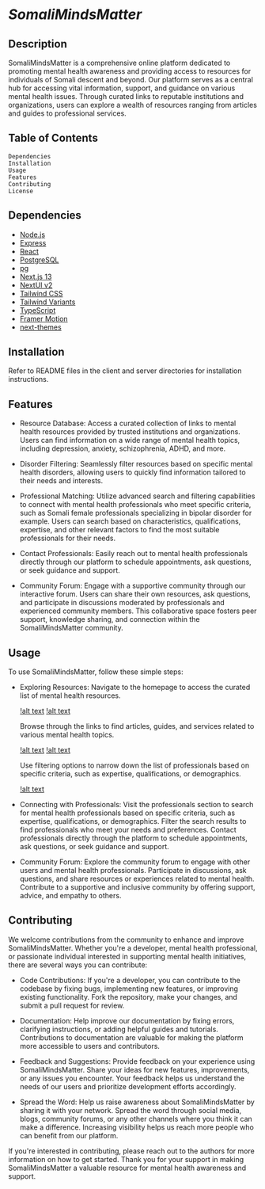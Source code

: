 # _SomaliMindsMatter_

## Description

SomaliMindsMatter is a comprehensive online platform dedicated to promoting mental health awareness and providing access to resources for individuals of Somali descent and beyond. Our platform serves as a central hub for accessing vital information, support, and guidance on various mental health issues. Through curated links to reputable institutions and organizations, users can explore a wealth of resources ranging from articles and guides to professional services.

## Table of Contents

    Dependencies
    Installation
    Usage
    Features
    Contributing
    License

## Dependencies

- [Node.js](https://nodejs.org/en/)
- [Express](https://expressjs.com/)
- [React](https://reactjs.org/)
- [PostgreSQL](https://www.postgresql.org/)
- [pg](https://www.npmjs.com/package/pg)
- [Next.js 13](https://nextjs.org/docs/getting-started)
- [NextUI v2](https://nextui.org/)
- [Tailwind CSS](https://tailwindcss.com/)
- [Tailwind Variants](https://tailwind-variants.org)
- [TypeScript](https://www.typescriptlang.org/)
- [Framer Motion](https://www.framer.com/motion/)
- [next-themes](https://github.com/pacocoursey/next-themes)

## Installation

Refer to README files in the client and server directories for installation instructions.

## Features

- Resource Database: Access a curated collection of links to mental health resources provided by trusted institutions and organizations. Users can find information on a wide range of mental health topics, including depression, anxiety, schizophrenia, ADHD, and more.

- Disorder Filtering: Seamlessly filter resources based on specific mental health disorders, allowing users to quickly find information tailored to their needs and interests.

- Professional Matching: Utilize advanced search and filtering capabilities to connect with mental health professionals who meet specific criteria, such as Somali female professionals specializing in bipolar disorder for example. Users can search based on characteristics, qualifications, expertise, and other relevant factors to find the most suitable professionals for their needs.

- Contact Professionals: Easily reach out to mental health professionals directly through our platform to schedule appointments, ask questions, or seek guidance and support.

- Community Forum: Engage with a supportive community through our interactive forum. Users can share their own resources, ask questions, and participate in discussions moderated by professionals and experienced community members. This collaborative space fosters peer support, knowledge sharing, and connection within the SomaliMindsMatter community.

## Usage

To use SomaliMindsMatter, follow these simple steps:

- Exploring Resources:
  Navigate to the homepage to access the curated list of mental health resources.

  [!alt text](https://github.com/mary-a1/2024-hackathon-team-2/blob/readme/Screenshots/Home.png)
  [!alt text](https://github.com/mary-a1/2024-hackathon-team-2/blob/readme/Screenshots/AboutUs.png)

  Browse through the links to find articles, guides, and services related to various mental health topics.

  [!alt text](https://github.com/mary-a1/2024-hackathon-team-2/blob/readme/Screenshots/OurServices1.png)
  [!alt text](https://github.com/mary-a1/2024-hackathon-team-2/blob/readme/Screenshots/OurServices2.png)

  Use filtering options to narrow down the list of professionals based on specific criteria, such as expertise, qualifications, or demographics.

  [!alt text](https://github.com/mary-a1/2024-hackathon-team-2/blob/readme/Screenshots/ProfessionalsHub.png)

- Connecting with Professionals:
  Visit the professionals section to search for mental health professionals based on specific criteria, such as expertise, qualifications, or demographics.
  Filter the search results to find professionals who meet your needs and preferences.
  Contact professionals directly through the platform to schedule appointments, ask questions, or seek guidance and support.

- Community Forum:
  Explore the community forum to engage with other users and mental health professionals.
  Participate in discussions, ask questions, and share resources or experiences related to mental health.
  Contribute to a supportive and inclusive community by offering support, advice, and empathy to others.

## Contributing

We welcome contributions from the community to enhance and improve SomaliMindsMatter. Whether you're a developer, mental health professional, or passionate individual interested in supporting mental health initiatives, there are several ways you can contribute:

- Code Contributions: If you're a developer, you can contribute to the codebase by fixing bugs, implementing new features, or improving existing functionality. Fork the repository, make your changes, and submit a pull request for review.

- Documentation: Help improve our documentation by fixing errors, clarifying instructions, or adding helpful guides and tutorials. Contributions to documentation are valuable for making the platform more accessible to users and contributors.

- Feedback and Suggestions: Provide feedback on your experience using SomaliMindsMatter. Share your ideas for new features, improvements, or any issues you encounter. Your feedback helps us understand the needs of our users and prioritize development efforts accordingly.

- Spread the Word: Help us raise awareness about SomaliMindsMatter by sharing it with your network. Spread the word through social media, blogs, community forums, or any other channels where you think it can make a difference. Increasing visibility helps us reach more people who can benefit from our platform.

If you're interested in contributing, please reach out to the authors for more information on how to get started. Thank you for your support in making SomaliMindsMatter a valuable resource for mental health awareness and support.
